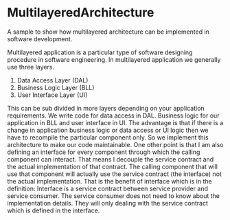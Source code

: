 MultilayeredArchitecture
========================

A sample to show how multilayered architecture can be implemented in software development.

Multilayered application is a particular type of software designing procedure in software engineering. 
In multilayered application we generally use three layers.
 

1. Data Access Layer (DAL) 
2. Business Logic Layer (BLL) 
3. User Interface Layer (UI) 


This can be sub divided in more layers depending on your application requirements. We write code for data access 
in DAL. Business logic for our application in BLL and user interface in UI. The advantage is that if there is a 
change in application business logic or data access or UI logic then we have to recompile the particular component 
only. So we implement this architecture to make our code maintainable. One other point is that I am also defining 
an interface for every component through which the calling component can interact. That means I decouple the 
service contract and the actual implementation of that contract. The calling component that will use that component 
will actually use the service contract (the interface) not the actual implementation. That is the benefit of 
interface which is in the definition: Interface is a service contract between service provider and service consumer. 
The service consumer does not need to know about the implementation details. They will only dealing with the service 
contract which is defined in the interface.
 
